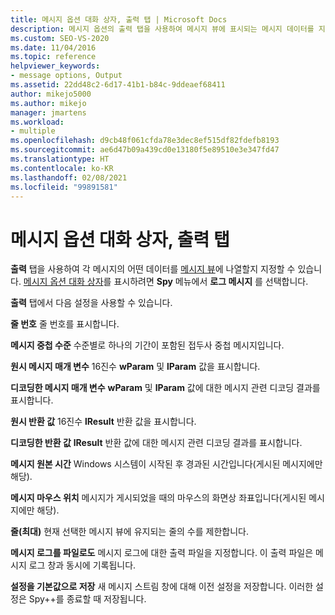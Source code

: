 ```yaml
---
title: 메시지 옵션 대화 상자, 출력 탭 | Microsoft Docs
description: 메시지 옵션의 출력 탭을 사용하여 메시지 뷰에 표시되는 메시지 데이터를 지정합니다. 이 문서에서는 사용 가능한 설정을 설명합니다.
ms.custom: SEO-VS-2020
ms.date: 11/04/2016
ms.topic: reference
helpviewer_keywords:
- message options, Output
ms.assetid: 22dd48c2-6d17-41b1-b84c-9ddeaef68411
author: mikejo5000
ms.author: mikejo
manager: jmartens
ms.workload:
- multiple
ms.openlocfilehash: d9cb48f061cfda78e3dec8ef515df82fdefb8193
ms.sourcegitcommit: ae6d47b09a439cd0e13180f5e89510e3e347fd47
ms.translationtype: HT
ms.contentlocale: ko-KR
ms.lasthandoff: 02/08/2021
ms.locfileid: "99891581"
---
```

# <a name="output-tab-message-options-dialog-box"></a>메시지 옵션 대화 상자, 출력 탭
**출력** 탭을 사용하여 각 메시지의 어떤 데이터를 [메시지 뷰](../debugger/messages-view.md)에 나열할지 지정할 수 있습니다. [메시지 옵션 대화 상자](../debugger/message-options-dialog-box.md)를 표시하려면 **Spy** 메뉴에서 **로그 메시지** 를 선택합니다.

 **출력** 탭에서 다음 설정을 사용할 수 있습니다.

 **줄 번호** 줄 번호를 표시합니다.

 **메시지 중첩 수준** 수준별로 하나의 기간이 포함된 접두사 중첩 메시지입니다.

 **원시 메시지 매개 변수** 16진수 **wParam** 및 **lParam** 값을 표시합니다.

 **디코딩한 메시지 매개 변수** **wParam** 및 **lParam** 값에 대한 메시지 관련 디코딩 결과를 표시합니다.

 **원시 반환 값** 16진수 **lResult** 반환 값을 표시합니다.

 **디코딩한 반환 값** **lResult** 반환 값에 대한 메시지 관련 디코딩 결과를 표시합니다.

 **메시지 원본 시간** Windows 시스템이 시작된 후 경과된 시간입니다(게시된 메시지에만 해당).

 **메시지 마우스 위치** 메시지가 게시되었을 때의 마우스의 화면상 좌표입니다(게시된 메시지에만 해당).

 **줄(최대)** 현재 선택한 메시지 뷰에 유지되는 줄의 수를 제한합니다.

 **메시지 로그를 파일로도** 메시지 로그에 대한 출력 파일을 지정합니다. 이 출력 파일은 메시지 로그 창과 동시에 기록됩니다.

 **설정을 기본값으로 저장** 새 메시지 스트림 창에 대해 이전 설정을 저장합니다. 이러한 설정은 Spy++를 종료할 때 저장됩니다.